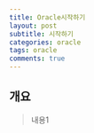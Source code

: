 ```yaml
---
title: Oracle시작하기
layout: post
subtitle: 시작하기
categories: oracle
tags: oracle
comments: true
---
```


## 개요
> 내용1
